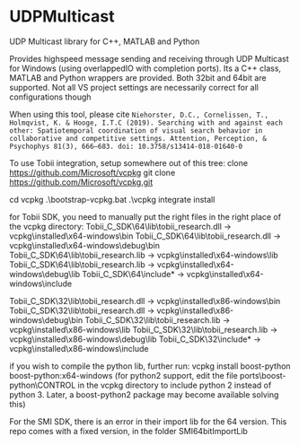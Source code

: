 # UDPMulticast
UDP Multicast library for C++, MATLAB and Python

Provides highspeed message sending and receiving through UDP Multicast
for Windows (using overlappedIO with completion ports). Its a C++ class,
MATLAB and Python wrappers are provided. Both 32bit and 64bit are
supported. Not all VS project settings are necessarily correct for all
configurations though

When using this tool, please cite `Niehorster, D.C., Cornelissen, T., Holmqvist, K. & Hooge, I.T.C (2019). Searching with and against each other: Spatiotemporal coordination of visual search behavior in collaborative and competitive settings. Attention, Perception, & Psychophys 81(3), 666–683. doi: 10.3758/s13414-018-01640-0`


To use Tobii integration, setup somewhere out of this tree:
clone https://github.com/Microsoft/vcpkg
git clone https://github.com/Microsoft/vcpkg.git

cd vcpkg
.\bootstrap-vcpkg.bat
.\vcpkg integrate install

for Tobii SDK, you need to manually put the right files in the right place of the vcpkg directory:
Tobii_C_SDK\64\lib\tobii_research.dll -> vcpkg\installed\x64-windows\bin
Tobii_C_SDK\64\lib\tobii_research.dll -> vcpkg\installed\x64-windows\debug\bin
Tobii_C_SDK\64\lib\tobii_research.lib -> vcpkg\installed\x64-windows\lib
Tobii_C_SDK\64\lib\tobii_research.lib -> vcpkg\installed\x64-windows\debug\lib
Tobii_C_SDK\64\include\*              -> vcpkg\installed\x64-windows\include

Tobii_C_SDK\32\lib\tobii_research.dll -> vcpkg\installed\x86-windows\bin
Tobii_C_SDK\32\lib\tobii_research.dll -> vcpkg\installed\x86-windows\debug\bin
Tobii_C_SDK\32\lib\tobii_research.lib -> vcpkg\installed\x86-windows\lib
Tobii_C_SDK\32\lib\tobii_research.lib -> vcpkg\installed\x86-windows\debug\lib
Tobii_C_SDK\32\include\*              -> vcpkg\installed\x86-windows\include


if you wish to compile the python lib, further run:
vcpkg install boost-python boost-python:x64-windows
(for python2 support, edit the file ports\boost-python\CONTROL in the vcpkg directory to include python 2 instead of python 3. Later, a boost-python2 package may become available solving this)

For the SMI SDK, there is an error in their import lib for the 64 version. This repo comes with a fixed version, in the folder SMI64bitImportLib

